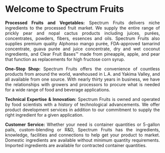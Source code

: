 # Welcome to Spectrum Fruits  

<p align="justify"><b> Processed Fruits and Vegetables:</b> Spectrum Fruits delivers niche ingredients to the processed fruit market. We supply the entire range of prickly pear and nopal cactus products including juices, purées, concentrates, powders, fibers, essences and oils. Spectrum Fruits also supplies premium quality Alphonso mango purée, FDA-approved tamarind concentrate, guava purée and juice concentrate, dry and wet coconut ingredients, and Clear Fruit Bases™ made from pineapple, apple, and pear that function as replacements for high fructose corn syrup.<p>

<p align="justify"><b>One-Stop Shop:</b> Spectrum Fruits offers the convenience of countless products from around the world, warehoused in L.A. and Yakima Valley, and all available from one source. With nearly thirty years in business, we have the relationships with growers and processors to procure what is needed for a wide range of food and beverage applications.</p>

<p align="justify"><b>Technical Expertise &amp; Innovation:</b> Spectrum Fruits is owned and operated by food scientists with a history of technological advancements. We offer product development services in addition to our commitment to supply the right ingredient for a given application.</p>

<p align="justify"><b>Customer Service:</b> Whether your need is container quantities or 5-gallon pails, custom-blending or R&amp;D, Spectrum Fruits has the ingredients, knowledge, facilities and connections to help get your product to market. Domestic ingredients are available without minimum quantity requirements. Imported ingredients are available for contracted container quantities.</p>

